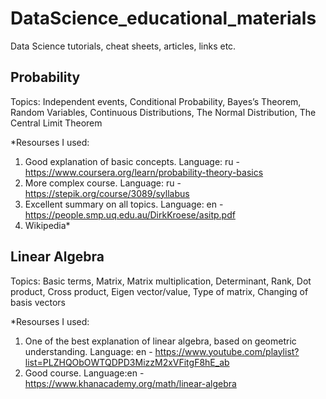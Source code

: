 # DataScience_educational_materials
Data Science tutorials, cheat sheets, articles, links etc. 

## Probability

Topics:
Independent events, Conditional Probability, Bayes’s Theorem, Random Variables, Continuous Distributions, The Normal Distribution, The Central Limit Theorem

*Resourses I used:
1. Good explanation of basic concepts. Language: ru - https://www.coursera.org/learn/probability-theory-basics
2. More complex course. Language: ru - https://stepik.org/course/3089/syllabus
3. Excellent summary on all topics. Language: en - https://people.smp.uq.edu.au/DirkKroese/asitp.pdf
4. Wikipedia*

## Linear Algebra

Topics:
Basic terms, Matrix, Matrix multiplication, Determinant, Rank, Dot product, Cross product, Eigen vector/value, Type of matrix, Changing of basis vectors 

*Resourses I used:
1. One of the best explanation of linear algebra, based on geometric understanding. Language: en -  https://www.youtube.com/playlist?list=PLZHQObOWTQDPD3MizzM2xVFitgF8hE_ab
2. Good course. Language:en - https://www.khanacademy.org/math/linear-algebra
